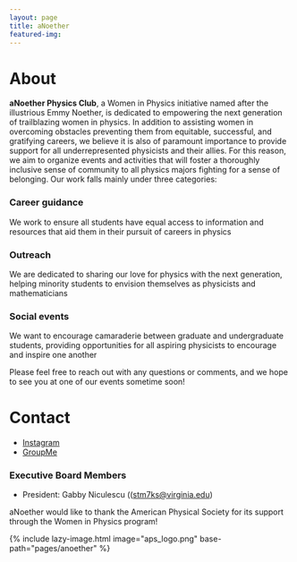 ```yaml
---
layout: page
title: aNoether
featured-img: 
---
```


# About

**aNoether Physics Club**, a Women in Physics initiative named after the illustrious Emmy Noether, is dedicated to empowering the next generation of trailblazing women in physics. In addition to assisting women in overcoming obstacles preventing them from equitable, successful, and gratifying careers, we believe it is also of paramount importance to provide support for all underrepresented physicists and their allies. For this reason, we aim to organize events and activities that will foster a thoroughly inclusive sense of community to all physics majors fighting for a sense of belonging. Our work falls mainly under three categories:

### Career guidance

We work to ensure all students have equal access to information and resources that aid them in their pursuit of careers in physics

### Outreach

We are dedicated to sharing our love for physics with the next generation, helping minority students to envision themselves as physicists and mathematicians 

### Social events

We want to encourage camaraderie between graduate and undergraduate students, providing opportunities for all aspiring physicists to encourage and inspire one another 

Please feel free to reach out with any questions or comments, and we hope to see you at one of our events sometime soon! 

# Contact

- [Instagram](https://www.instagram.com/physwomenatuva/)
- [GroupMe](https://groupme.com/join_group/102435586/bLUXiavy)

### Executive Board Members

- President: Gabby Niculescu ((stm7ks@virginia.edu)

aNoether would like to thank the American Physical Society for its support through the Women in Physics program!



{% include lazy-image.html image="aps_logo.png" base-path="pages/anoether" %}
